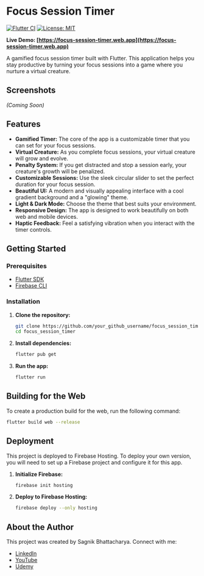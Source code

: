 
# Focus Session Timer

[![Flutter CI](https://github.com/your_github_username/focus_session_timer/actions/workflows/flutter.yml/badge.svg)](https://github.com/your_github_username/focus_session_timer/actions/workflows/flutter.yml)
[![License: MIT](https://img.shields.io/badge/License-MIT-yellow.svg)](https://opensource.org/licenses/MIT)

**Live Demo: [https://focus-session-timer.web.app](https://focus-session-timer.web.app)**

A gamified focus session timer built with Flutter. This application helps you stay productive by turning your focus sessions into a game where you nurture a virtual creature.

##  Screenshots

*(Coming Soon)*

## Features

- **Gamified Timer:** The core of the app is a customizable timer that you can set for your focus sessions.
- **Virtual Creature:** As you complete focus sessions, your virtual creature will grow and evolve.
- **Penalty System:** If you get distracted and stop a session early, your creature's growth will be penalized.
- **Customizable Sessions:** Use the sleek circular slider to set the perfect duration for your focus session.
- **Beautiful UI:** A modern and visually appealing interface with a cool gradient background and a "glowing" theme.
- **Light & Dark Mode:** Choose the theme that best suits your environment.
- **Responsive Design:** The app is designed to work beautifully on both web and mobile devices.
- **Haptic Feedback:** Feel a satisfying vibration when you interact with the timer controls.

## Getting Started

### Prerequisites

- [Flutter SDK](https://flutter.dev/docs/get-started/install)
- [Firebase CLI](https://firebase.google.com/docs/cli#install_the_firebase_cli)

### Installation

1.  **Clone the repository:**
    ```bash
    git clone https://github.com/your_github_username/focus_session_timer.git
    cd focus_session_timer
    ```
2.  **Install dependencies:**
    ```bash
    flutter pub get
    ```
3.  **Run the app:**
    ```bash
    flutter run
    ```

## Building for the Web

To create a production build for the web, run the following command:

```bash
flutter build web --release
```

## Deployment

This project is deployed to Firebase Hosting. To deploy your own version, you will need to set up a Firebase project and configure it for this app.

1.  **Initialize Firebase:**
    ```bash
    firebase init hosting
    ```
2.  **Deploy to Firebase Hosting:**
    ```bash
    firebase deploy --only hosting
    ```

## About the Author

This project was created by Sagnik Bhattacharya. Connect with me:

- [LinkedIn](https://linkedin.com/in/sagnik-bhattacharya-916b9463/)
- [YouTube](https://www.youtube.com/@sagnikteaches)
- [Udemy](https://www.udemy.com/user/sagnik-bhattacharya-5/)
